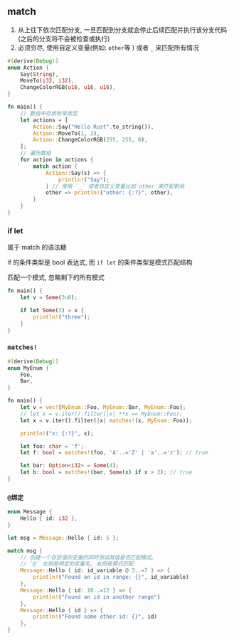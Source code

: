 ## match

1. 从上往下依次匹配分支, 一旦匹配到分支就会停止后续匹配并执行该分支代码(之后的分支将不会被检查或执行)
2. 必须穷尽, 使用自定义变量(例如: `other`等 ) 或者 `_` 来匹配所有情况

```rs
#[derive(Debug)]
enum Action {
    Say(String),
    MoveTo(i32, i32),
    ChangeColorRGB(u16, u16, u16),
}

fn main() {
    // 数组中存放枚举类型
    let actions = [
        Action::Say("Hello Rust".to_string()),
        Action::MoveTo(1, 2),
        Action::ChangeColorRGB(255, 255, 0),
    ];
    // 遍历数组
    for action in actions {
        match action {
            Action::Say(s) => {
                println!("Say");
            } // 使用 `_` 或者自定义变量比如`other`来匹配剩余
            other => println!("other: {:?}", other),
        }
    }
}

```

### if let

属于 match 的语法糖

if 的条件类型是 bool 表达式, 而 `if let` 的条件类型是模式匹配结构

匹配一个模式, 忽略剩下的所有模式

```rs
fn main() {
    let v = Some(3u8);

    if let Some(3) = v {
        println!("three");
    }
}
```

### `matches!`

```rs
#[derive(Debug)]
enum MyEnum {
    Foo,
    Bar,
}

fn main() {
    let v = vec![MyEnum::Foo, MyEnum::Bar, MyEnum::Foo];
    // let x = v.iter().filter(|x| **x == MyEnum::Foo);
    let x = v.iter().filter(|x| matches!(x, MyEnum::Foo));

    println!("x: {:?}", x);

    let foo: char = 'f';
    let f: bool = matches!(foo, 'A'..='Z' | 'a'..='z'); // true

    let bar: Option<i32> = Some(4);
    let b: bool = matches!(bar, Some(x) if x > 2); // true
}

```

### `@绑定`

```rs
enum Message {
    Hello { id: i32 },
}

let msg = Message::Hello { id: 5 };

match msg {
    // 创建一个存放值的变量的同时测试其值是否匹配模式。
    // `@` 左侧是绑定的变量名, 右侧是模式匹配
    Message::Hello { id: id_variable @ 3..=7 } => {
        println!("Found an id in range: {}", id_variable)
    },
    Message::Hello { id: 10..=12 } => {
        println!("Found an id in another range")
    },
    Message::Hello { id } => {
        println!("Found some other id: {}", id)
    },
}
```
